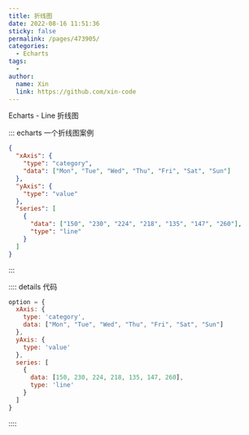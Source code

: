 ```yaml
---
title: 折线图
date: 2022-08-16 11:51:36
sticky: false
permalink: /pages/473905/
categories: 
  - Echarts
tags: 
  - 
author: 
  name: Xin
  link: https://github.com/xin-code
---
```


Echarts - Line 折线图

<!-- more -->

::: echarts 一个折线图案例

```json
{
  "xAxis": {
    "type": "category",
    "data": ["Mon", "Tue", "Wed", "Thu", "Fri", "Sat", "Sun"]
  },
  "yAxis": {
    "type": "value"
  },
  "series": [
    {
      "data": ["150", "230", "224", "218", "135", "147", "260"],
      "type": "line"
    }
  ]
}
```

:::


:::: details 代码

```js
option = {
  xAxis: {
    type: 'category',
    data: ["Mon", "Tue", "Wed", "Thu", "Fri", "Sat", "Sun"]
  },
  yAxis: {
    type: 'value'
  },
  series: [
    {
      data: [150, 230, 224, 218, 135, 147, 260],
      type: 'line'
    }
  ]
}
```

::::